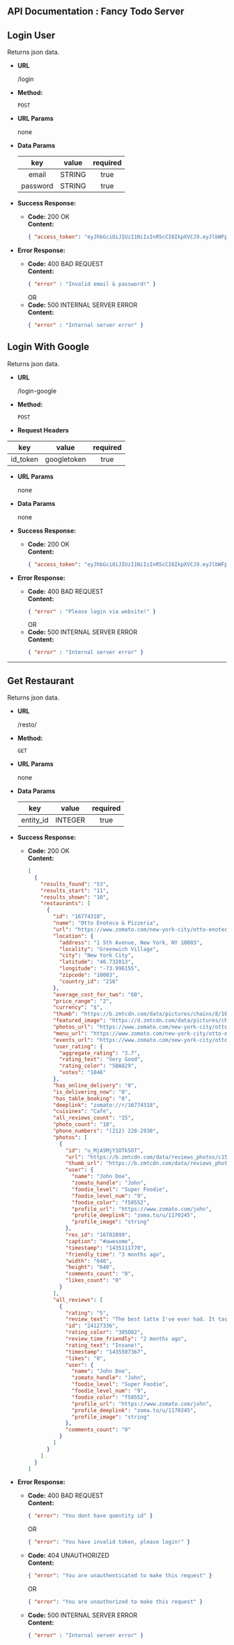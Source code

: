 ## **API Documentation : Fancy Todo Server**

**Login User**
----
  Returns json data.

* **URL**

  /login

* **Method:**

  `POST`
  
*  **URL Params**
 
   none

* **Data Params**

  | key | value | required |
  | :---: | :---: | :---: |
  | email | STRING | true |
  | password | STRING | true |

* **Success Response:**

  * **Code:** 200 OK <br />
    **Content:** 
    ```json
    { "access_token": "eyJhbGciOiJIUzI1NiIsInR5cCI6IkpXVCJ9.eyJlbWFpbCI6ImljaGxhc3VsMDk5OUBnbWFpbC5jb20iLCJpYXQiOjE1OTY1MTgxNDV9.XMgRIuuJMX8byn4zhJCS7yXEH-rb96UhErjlQ45ijgQ" }
    ```

* **Error Response:**
  * **Code:** 400 BAD REQUEST <br />
      **Content:** 
      ```json
      { "error" : "Invalid email & password!" }
      ```
      OR
  * **Code:** 500 INTERNAL SERVER ERROR <br />
      **Content:** 
      ```json
      { "error" : "Internal server error" }
      ```
**Login With Google**
----
  Returns json data.

* **URL**

  /login-google

* **Method:**

  `POST`

* **Request Headers**

| key | value | required |
| :---: | :---: | :---: |
| id_token | googletoken | true |
  
*  **URL Params**
 
   none

* **Data Params**

   none

* **Success Response:**

  * **Code:** 200 OK <br />
    **Content:** 
    ```json
    { "access_token": "eyJhbGciOiJIUzI1NiIsInR5cCI6IkpXVCJ9.eyJlbWFpbCI6ImljaGxhc3VsMDk5OUBnbWFpbC5jb20iLCJpYXQiOjE1OTY1MTgxNDV9.XMgRIuuJMX8byn4zhJCS7yXEH-rb96UhErjlQ45ijgQ" }
    ```

* **Error Response:**
  * **Code:** 400 BAD REQUEST <br />
      **Content:** 
      ```json
      { "error" : "Please login via website!" }
      ```
      OR
  * **Code:** 500 INTERNAL SERVER ERROR <br />
      **Content:** 
      ```json
      { "error" : "Internal server error" }
      ```

----

**Get Restaurant**
----
  Returns json data.

* **URL**

  /resto/

* **Method:**

  `GET`
  
*  **URL Params**
 
   none

* **Data Params**

  | key | value | required |
  | :---: | :---: | :---: |
  | entity_id | INTEGER | true |

* **Success Response:**

  * **Code:** 200 OK <br />
    **Content:** 
    ```json
    [
      {
        "results_found": "53",
        "results_start": "11",
        "results_shown": "10",
        "restaurants": [
          {
            "id": "16774318",
            "name": "Otto Enoteca & Pizzeria",
            "url": "https://www.zomato.com/new-york-city/otto-enoteca-pizzeria-greenwich-village",
            "location": {
              "address": "1 5th Avenue, New York, NY 10003",
              "locality": "Greenwich Village",
              "city": "New York City",
              "latitude": "40.732013",
              "longitude": "-73.996155",
              "zipcode": "10003",
              "country_id": "216"
            },
            "average_cost_for_two": "60",
            "price_range": "2",
            "currency": "$",
            "thumb": "https://b.zmtcdn.com/data/pictures/chains/8/16774318/a54deb9e4dbb79dd7c8091b30c642077_featured_thumb.png",
            "featured_image": "https://d.zmtcdn.com/data/pictures/chains/8/16774318/a54deb9e4dbb79dd7c8091b30c642077_featured_v2.png",
            "photos_url": "https://www.zomato.com/new-york-city/otto-enoteca-pizzeria-greenwich-village/photos#tabtop",
            "menu_url": "https://www.zomato.com/new-york-city/otto-enoteca-pizzeria-greenwich-village/menu#tabtop",
            "events_url": "https://www.zomato.com/new-york-city/otto-enoteca-pizzeria-greenwich-village/events#tabtop",
            "user_rating": {
              "aggregate_rating": "3.7",
              "rating_text": "Very Good",
              "rating_color": "5BA829",
              "votes": "1046"
            },
            "has_online_delivery": "0",
            "is_delivering_now": "0",
            "has_table_booking": "0",
            "deeplink": "zomato://r/16774318",
            "cuisines": "Cafe",
            "all_reviews_count": "15",
            "photo_count": "18",
            "phone_numbers": "(212) 228-2930",
            "photos": [
              {
                "id": "u_MjA5MjY1OTk5OT",
                "url": "https://b.zmtcdn.com/data/reviews_photos/c15/9eb13ceaf6e90129c276ce6ff980bc15_1435111695_640_640_thumb.JPG",
                "thumb_url": "https://b.zmtcdn.com/data/reviews_photos/c15/9eb13ceaf6e90129c276ce6ff980bc15_1435111695_200_thumb.JPG",
                "user": {
                  "name": "John Doe",
                  "zomato_handle": "John",
                  "foodie_level": "Super Foodie",
                  "foodie_level_num": "9",
                  "foodie_color": "f58552",
                  "profile_url": "https://www.zomato.com/john",
                  "profile_deeplink": "zoma.to/u/1170245",
                  "profile_image": "string"
                },
                "res_id": "16782899",
                "caption": "#awesome",
                "timestamp": "1435111770",
                "friendly_time": "3 months ago",
                "width": "640",
                "height": "640",
                "comments_count": "0",
                "likes_count": "0"
              }
            ],
            "all_reviews": [
              {
                "rating": "5",
                "review_text": "The best latte I've ever had. It tasted a little sweet",
                "id": "24127336",
                "rating_color": "305D02",
                "review_time_friendly": "2 months ago",
                "rating_text": "Insane!",
                "timestamp": "1435507367",
                "likes": "0",
                "user": {
                  "name": "John Doe",
                  "zomato_handle": "John",
                  "foodie_level": "Super Foodie",
                  "foodie_level_num": "9",
                  "foodie_color": "f58552",
                  "profile_url": "https://www.zomato.com/john",
                  "profile_deeplink": "zoma.to/u/1170245",
                  "profile_image": "string"
                },
                "comments_count": "0"
              }
            ]
          }
        ]
      }
    ]
    ```
 
* **Error Response:**
  * **Code:** 400 BAD REQUEST <br />
      **Content:** 
      ```json
      { "error": "You dont have quentity id" }
      ```
      OR

      ```json
      { "error": "You have invalid token, please login!" }
      ```

  * **Code:** 404 UNAUTHORIZED <br /> 
      **Content:** 
      ```json
      { "error": "You are unauthenticated to make this request" }
      ```

      OR

      ```json
      { "error": "You are unauthorized to make this request" }
      ```

 

  * **Code:** 500 INTERNAL SERVER ERROR <br />
      **Content:** 
      ```json
      { "error" : "Internal server error" }
      ```
